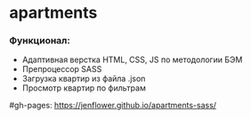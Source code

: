 # apartments
### Функционал:
* Адаптивная верстка HTML, CSS, JS по методологии БЭМ
* Препроцессор SASS
* Загрузка квартир из файла .json
* Просмотр квартир по фильтрам

#gh-pages: https://jenflower.github.io/apartments-sass/
